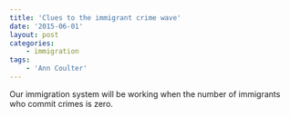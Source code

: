 ```yaml
---
title: 'Clues to the immigrant crime wave'
date: '2015-06-01'
layout: post
categories:
    - immigration
tags:
    - 'Ann Coulter'
---
```


Our immigration system will be working when the number of immigrants who commit crimes is zero.